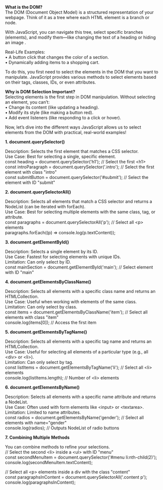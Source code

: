 **What is the DOM?**   
The DOM (Document Object Model) is a structured representation of your webpage. Think of it as a tree where each HTML element is a branch or node. 

With JavaScript, you can navigate this tree, select specific branches (elements), and modify them—like changing the text of a heading or hiding an image .

Real-Life Examples:  
•	A button click that changes the color of a section.  
•	Dynamically adding items to a shopping cart.

To do this, you first need to select the elements in the DOM that you want to manipulate. JavaScript provides various methods to select elements based on their tags, classes, IDs, or even attributes. 

**Why is DOM Selection Important?**   
Selecting elements is the first step in DOM manipulation. Without selecting an element, you can’t:  
•	Change its content (like updating a heading).  
•	Modify its style (like making a button red).  
•	Add event listeners (like responding to a click or hover).

Now, let’s dive into the different ways JavaScript allows us to select elements from the DOM with practical, real-world examples\! 

**1\. document.querySelector()**

Description: Selects the first element that matches a CSS selector.  
Use Case: Best for selecting a single, specific element.  
const heading \= document.querySelector('h1'); // Select the first \<h1\>  
const introParagraph \= document.querySelector('.intro'); // Select the first element with class "intro"  
const submitButton \= document.querySelector('\#submit'); // Select the element with ID "submit"

**2\. document.querySelectorAll()**

Description: Selects all elements that match a CSS selector and returns a NodeList (can be iterated with forEach).  
Use Case: Best for selecting multiple elements with the same class, tag, or attribute.  
const paragraphs \= document.querySelectorAll('p'); // Select all \<p\> elements  
paragraphs.forEach((p) \=\> console.log(p.textContent));

**3\. document.getElementById()**

Description: Selects a single element by its ID.  
Use Case: Fastest for selecting elements with unique IDs.  
Limitation: Can only select by ID.  
const mainSection \= document.getElementById('main'); // Select element with ID "main"

**4\. document.getElementsByClassName()**

Description: Selects all elements with a specific class name and returns an HTMLCollection.  
Use Case: Useful when working with elements of the same class.  
Limitation: Can only select by class.  
const items \= document.getElementsByClassName('item'); // Select all elements with class "item"  
console.log(items\[0\]); // Access the first item

**5\. document.getElementsByTagName()**

Description: Selects all elements with a specific tag name and returns an HTMLCollection.  
Use Case: Useful for selecting all elements of a particular type (e.g., all \<div\> or \<li\>).  
Limitation: Can only select by tag.  
const listItems \= document.getElementsByTagName('li'); // Select all \<li\> elements  
console.log(listItems.length); // Number of \<li\> elements

**6\. document.getElementsByName()**

Description: Selects all elements with a specific name attribute and returns a NodeList.  
Use Case: Often used with form elements like \<input\> or \<textarea\>.  
Limitation: Limited to name attributes.  
const radios \= document.getElementsByName('gender'); // Select all elements with name="gender"  
console.log(radios); // Outputs NodeList of radio buttons

**7\. Combining Multiple Methods**

You can combine methods to refine your selections.  
// Select the second \<li\> inside a \<ul\> with ID "menu"  
const secondMenuItem \= document.querySelector('\#menu li:nth-child(2)');  
console.log(secondMenuItem.textContent);

// Select all \<p\> elements inside a div with the class "content"  
const paragraphsInContent \= document.querySelectorAll('.content p');  
console.log(paragraphsInContent);